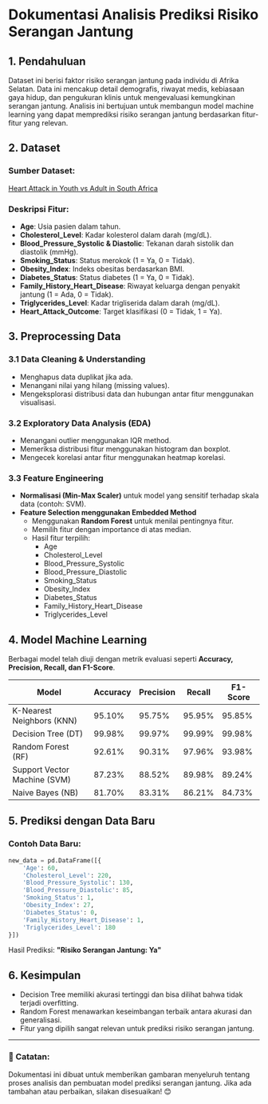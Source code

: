 # Dokumentasi Analisis Prediksi Risiko Serangan Jantung

## 1. Pendahuluan
Dataset ini berisi faktor risiko serangan jantung pada individu di Afrika Selatan. Data ini mencakup detail demografis, riwayat medis, kebiasaan gaya hidup, dan pengukuran klinis untuk mengevaluasi kemungkinan serangan jantung. Analisis ini bertujuan untuk membangun model machine learning yang dapat memprediksi risiko serangan jantung berdasarkan fitur-fitur yang relevan.

## 2. Dataset
### Sumber Dataset:
[Heart Attack in Youth vs Adult in South Africa](https://www.kaggle.com/datasets/ashaychoudhary/heart-attack-in-youth-vs-adult-in-south-africa)

### Deskripsi Fitur:
- **Age**: Usia pasien dalam tahun.
- **Cholesterol_Level**: Kadar kolesterol dalam darah (mg/dL).
- **Blood_Pressure_Systolic & Diastolic**: Tekanan darah sistolik dan diastolik (mmHg).
- **Smoking_Status**: Status merokok (1 = Ya, 0 = Tidak).
- **Obesity_Index**: Indeks obesitas berdasarkan BMI.
- **Diabetes_Status**: Status diabetes (1 = Ya, 0 = Tidak).
- **Family_History_Heart_Disease**: Riwayat keluarga dengan penyakit jantung (1 = Ada, 0 = Tidak).
- **Triglycerides_Level**: Kadar trigliserida dalam darah (mg/dL).
- **Heart_Attack_Outcome**: Target klasifikasi (0 = Tidak, 1 = Ya).

## 3. Preprocessing Data
### 3.1 Data Cleaning & Understanding
- Menghapus data duplikat jika ada.
- Menangani nilai yang hilang (missing values).
- Mengeksplorasi distribusi data dan hubungan antar fitur menggunakan visualisasi.

### 3.2 Exploratory Data Analysis (EDA)
- Menangani outlier menggunakan IQR method.
- Memeriksa distribusi fitur menggunakan histogram dan boxplot.
- Mengecek korelasi antar fitur menggunakan heatmap korelasi.

### 3.3 Feature Engineering
- **Normalisasi (Min-Max Scaler)** untuk model yang sensitif terhadap skala data (contoh: SVM).
- **Feature Selection menggunakan Embedded Method**
  - Menggunakan **Random Forest** untuk menilai pentingnya fitur.
  - Memilih fitur dengan importance di atas median.
  - Hasil fitur terpilih:
    - Age
    - Cholesterol_Level
    - Blood_Pressure_Systolic
    - Blood_Pressure_Diastolic
    - Smoking_Status
    - Obesity_Index
    - Diabetes_Status
    - Family_History_Heart_Disease
    - Triglycerides_Level

## 4. Model Machine Learning
Berbagai model telah diuji dengan metrik evaluasi seperti **Accuracy, Precision, Recall, dan F1-Score**.

| Model | Accuracy | Precision | Recall | F1-Score |
|---|---|---|---|---|
| K-Nearest Neighbors (KNN) | 95.10% | 95.75% | 95.95% | 95.85% |
| Decision Tree (DT) | 99.98% | 99.97% | 99.99% | 99.98% |
| Random Forest (RF) | 92.61% | 90.31% | 97.96% | 93.98% |
| Support Vector Machine (SVM) | 87.23% | 88.52% | 89.98% | 89.24% |
| Naive Bayes (NB) | 81.70% | 83.31% | 86.21% | 84.73% |

## 5. Prediksi dengan Data Baru
### Contoh Data Baru:
```python
new_data = pd.DataFrame([{
    'Age': 60,
    'Cholesterol_Level': 220,
    'Blood_Pressure_Systolic': 130,
    'Blood_Pressure_Diastolic': 85,
    'Smoking_Status': 1,
    'Obesity_Index': 27,
    'Diabetes_Status': 0,
    'Family_History_Heart_Disease': 1,
    'Triglycerides_Level': 180
}])
```
Hasil Prediksi: **"Risiko Serangan Jantung: Ya"**

## 6. Kesimpulan
- Decision Tree memiliki akurasi tertinggi dan bisa dilihat bahwa tidak terjadi overfitting.
- Random Forest menawarkan keseimbangan terbaik antara akurasi dan generalisasi.
- Fitur yang dipilih sangat relevan untuk prediksi risiko serangan jantung.


---
### 📌 Catatan:
Dokumentasi ini dibuat untuk memberikan gambaran menyeluruh tentang proses analisis dan pembuatan model prediksi serangan jantung. Jika ada tambahan atau perbaikan, silakan disesuaikan! 😊


